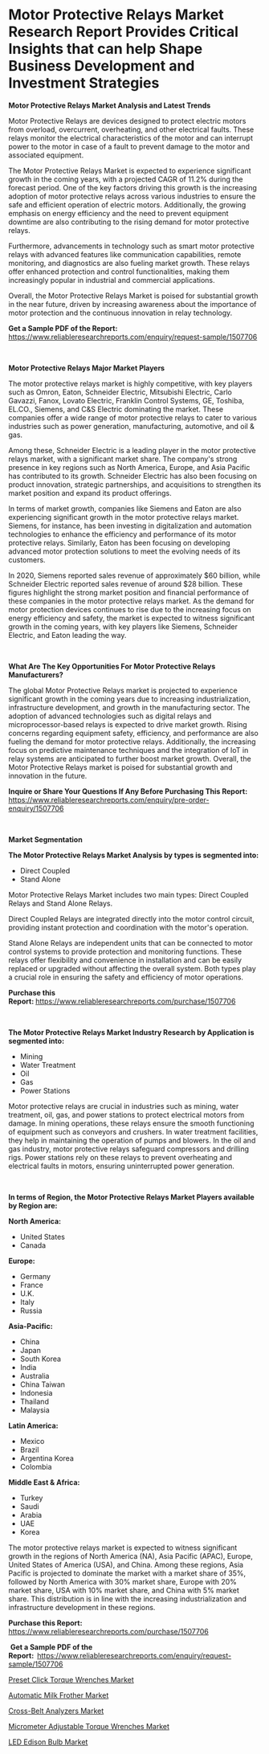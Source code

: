 <p><h1>Motor Protective Relays Market Research Report Provides Critical Insights that can help Shape Business Development and Investment Strategies</h1></p><p><strong>Motor Protective Relays Market Analysis and Latest Trends</strong></p>
<p><p>Motor Protective Relays are devices designed to protect electric motors from overload, overcurrent, overheating, and other electrical faults. These relays monitor the electrical characteristics of the motor and can interrupt power to the motor in case of a fault to prevent damage to the motor and associated equipment.</p><p>The Motor Protective Relays Market is expected to experience significant growth in the coming years, with a projected CAGR of 11.2% during the forecast period. One of the key factors driving this growth is the increasing adoption of motor protective relays across various industries to ensure the safe and efficient operation of electric motors. Additionally, the growing emphasis on energy efficiency and the need to prevent equipment downtime are also contributing to the rising demand for motor protective relays.</p><p>Furthermore, advancements in technology such as smart motor protective relays with advanced features like communication capabilities, remote monitoring, and diagnostics are also fueling market growth. These relays offer enhanced protection and control functionalities, making them increasingly popular in industrial and commercial applications.</p><p>Overall, the Motor Protective Relays Market is poised for substantial growth in the near future, driven by increasing awareness about the importance of motor protection and the continuous innovation in relay technology.</p></p>
<p><strong>Get a Sample PDF of the Report:&nbsp;</strong> <a href="https://www.reliableresearchreports.com/enquiry/request-sample/1507706">https://www.reliableresearchreports.com/enquiry/request-sample/1507706</a></p>
<p>&nbsp;</p>
<p><strong>Motor Protective Relays Major Market Players</strong></p>
<p><p>The motor protective relays market is highly competitive, with key players such as Omron, Eaton, Schneider Electric, Mitsubishi Electric, Carlo Gavazzi, Fanox, Lovato Electric, Franklin Control Systems, GE, Toshiba, EL.CO., Siemens, and C&S Electric dominating the market. These companies offer a wide range of motor protective relays to cater to various industries such as power generation, manufacturing, automotive, and oil & gas.</p><p>Among these, Schneider Electric is a leading player in the motor protective relays market, with a significant market share. The company's strong presence in key regions such as North America, Europe, and Asia Pacific has contributed to its growth. Schneider Electric has also been focusing on product innovation, strategic partnerships, and acquisitions to strengthen its market position and expand its product offerings.</p><p>In terms of market growth, companies like Siemens and Eaton are also experiencing significant growth in the motor protective relays market. Siemens, for instance, has been investing in digitalization and automation technologies to enhance the efficiency and performance of its motor protective relays. Similarly, Eaton has been focusing on developing advanced motor protection solutions to meet the evolving needs of its customers.</p><p>In 2020, Siemens reported sales revenue of approximately $60 billion, while Schneider Electric reported sales revenue of around $28 billion. These figures highlight the strong market position and financial performance of these companies in the motor protective relays market. As the demand for motor protection devices continues to rise due to the increasing focus on energy efficiency and safety, the market is expected to witness significant growth in the coming years, with key players like Siemens, Schneider Electric, and Eaton leading the way.</p></p>
<p>&nbsp;</p>
<p><strong>What Are The Key Opportunities For Motor Protective Relays Manufacturers?</strong></p>
<p><p>The global Motor Protective Relays market is projected to experience significant growth in the coming years due to increasing industrialization, infrastructure development, and growth in the manufacturing sector. The adoption of advanced technologies such as digital relays and microprocessor-based relays is expected to drive market growth. Rising concerns regarding equipment safety, efficiency, and performance are also fueling the demand for motor protective relays. Additionally, the increasing focus on predictive maintenance techniques and the integration of IoT in relay systems are anticipated to further boost market growth. Overall, the Motor Protective Relays market is poised for substantial growth and innovation in the future.</p></p>
<p><strong>Inquire or Share Your Questions If Any Before Purchasing This Report:</strong> <a href="https://www.reliableresearchreports.com/enquiry/pre-order-enquiry/1507706">https://www.reliableresearchreports.com/enquiry/pre-order-enquiry/1507706</a></p>
<p>&nbsp;</p>
<p><strong>Market Segmentation</strong></p>
<p><strong>The Motor Protective Relays Market Analysis by types is segmented into:</strong></p>
<p><ul><li>Direct Coupled</li><li>Stand Alone</li></ul></p>
<p><p>Motor Protective Relays Market includes two main types: Direct Coupled Relays and Stand Alone Relays. </p><p>Direct Coupled Relays are integrated directly into the motor control circuit, providing instant protection and coordination with the motor's operation. </p><p>Stand Alone Relays are independent units that can be connected to motor control systems to provide protection and monitoring functions. These relays offer flexibility and convenience in installation and can be easily replaced or upgraded without affecting the overall system. Both types play a crucial role in ensuring the safety and efficiency of motor operations.</p></p>
<p><strong>Purchase this Report:&nbsp;</strong><a href="https://www.reliableresearchreports.com/purchase/1507706">https://www.reliableresearchreports.com/purchase/1507706</a></p>
<p>&nbsp;</p>
<p><strong>The Motor Protective Relays Market Industry Research by Application is segmented into:</strong></p>
<p><ul><li>Mining</li><li>Water Treatment</li><li>Oil</li><li>Gas</li><li>Power Stations</li></ul></p>
<p><p>Motor protective relays are crucial in industries such as mining, water treatment, oil, gas, and power stations to protect electrical motors from damage. In mining operations, these relays ensure the smooth functioning of equipment such as conveyors and crushers. In water treatment facilities, they help in maintaining the operation of pumps and blowers. In the oil and gas industry, motor protective relays safeguard compressors and drilling rigs. Power stations rely on these relays to prevent overheating and electrical faults in motors, ensuring uninterrupted power generation.</p></p>
<p>&nbsp;</p>
<p><strong>In terms of Region, the Motor Protective Relays Market Players available by Region are:</strong></p>
<p>
    <p> <strong> North America: </strong>
        <ul>
            <li>United States</li>
            <li>Canada</li>
        </ul>
        </p> 
    <p> <strong> Europe: </strong>
        <ul>
            <li>Germany</li>
            <li>France</li>
            <li>U.K.</li>
            <li>Italy</li>
            <li>Russia</li>
        </ul>
        </p> 
    <p> <strong> Asia-Pacific: </strong>
        <ul>
            <li>China</li>
            <li>Japan</li>
            <li>South Korea</li>
            <li>India</li>
            <li>Australia</li>
            <li>China Taiwan</li>
            <li>Indonesia</li>
            <li>Thailand</li>
            <li>Malaysia</li>
        </ul>
        </p> 
    <p> <strong> Latin America: </strong>
        <ul>
            <li>Mexico</li>
            <li>Brazil</li>
            <li>Argentina Korea</li>
            <li>Colombia</li>
        </ul>
        </p> 
    <p> <strong> Middle East & Africa: </strong>
        <ul>
            <li>Turkey</li>
            <li>Saudi</li>
            <li>Arabia</li>
            <li>UAE</li>
            <li>Korea</li>
        </ul>
    </p>
    </p>
<p><p>The motor protective relays market is expected to witness significant growth in the regions of North America (NA), Asia Pacific (APAC), Europe, United States of America (USA), and China. Among these regions, Asia Pacific is projected to dominate the market with a market share of 35%, followed by North America with 30% market share, Europe with 20% market share, USA with 10% market share, and China with 5% market share. This distribution is in line with the increasing industrialization and infrastructure development in these regions.</p></p>
<p><strong>Purchase this Report: </strong><a href="https://www.reliableresearchreports.com/purchase/1507706">https://www.reliableresearchreports.com/purchase/1507706</a></p>
<p>&nbsp;<strong>Get a Sample PDF of the Report:&nbsp;&nbsp;</strong><a href="https://www.reliableresearchreports.com/enquiry/request-sample/1507706">https://www.reliableresearchreports.com/enquiry/request-sample/1507706</a></p>
<p><strong></strong></p>
<p><p><a href="https://github.com/abdelrhmankishk22/Market-Research-Report-List-3/blob/main/preset-click-torque-wrenches-market.md">Preset Click Torque Wrenches Market</a></p><p><a href="https://issuu.com/reportprime-2/docs/automatic-milk-frother-market-size-2030.pptx">Automatic Milk Frother Market</a></p><p><a href="https://github.com/ChiragRp1/Market-Research-Report-List-3/blob/main/cross-belt-analyzers-market.md">Cross-Belt Analyzers Market</a></p><p><a href="https://github.com/bracarafogo/Market-Research-Report-List-1/blob/main/micrometer-adjustable-torque-wrenches-market.md">Micrometer Adjustable Torque Wrenches Market</a></p><p><a href="https://issuu.com/reportprime-2/docs/led-edison-bulb-market-size-2030.pptx">LED Edison Bulb Market</a></p></p>